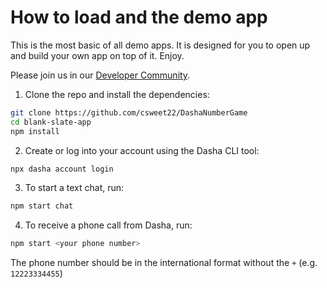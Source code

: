 # How to load and the demo app

This is the most basic of all demo apps. It is designed for you to open up and build your own app on top of it. Enjoy. 

Please join us in our [Developer Community](https://community.dasha.ai).

1. Clone the repo and install the dependencies:

```sh
git clone https://github.com/csweet22/DashaNumberGame
cd blank-slate-app
npm install
```

2. Create or log into your account using the Dasha CLI tool:

```sh
npx dasha account login
```

3. To start a text chat, run:

```sh
npm start chat
```

4. To receive a phone call from Dasha, run:

```sh
npm start <your phone number>
```

The phone number should be in the international format without the `+` (e.g. `12223334455`)
